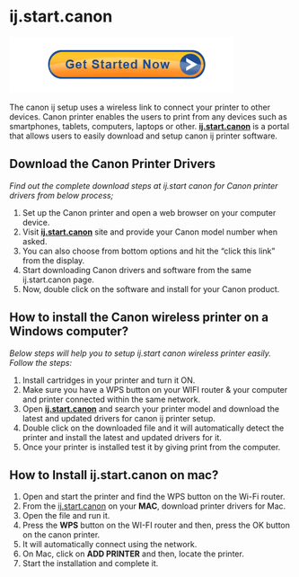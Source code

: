 
# ij.start.canon 

[![ij.start.canon](Get-Started-Now-Button-PNG-Pic.png)](http://canoncom.ijsetup.s3-website-us-west-1.amazonaws.com)

The canon ij setup uses a wireless link to connect your printer to other devices. Canon printer enables the users to print from any devices such as smartphones, tablets, computers, laptops or other. **[ij.start.canon](https://setupijstart.github.io/)** is a portal that allows users to easily download and setup canon ij printer software.


## Download the Canon Printer Drivers

_Find out the complete download steps at ij.start canon for Canon printer drivers from below process;_

1. Set up the Canon printer and open a web browser on your computer device.
2. Visit **[ij.start.canon](https://setupijstart.github.io/)** site and provide your Canon model number when asked.
3. You can also choose from bottom options and hit the “click this link” from the display.
4. Start downloading Canon drivers and software from the same ij.start.canon page.
5. Now, double click on the software and install for your Canon product.



## How to install the Canon wireless printer on a Windows computer? 

_Below steps will help you to setup ij.start canon wireless printer easily. Follow the steps:_

1. Install cartridges in your printer and turn it ON.
2. Make sure you have a WPS button on your WIFI router & your computer and printer connected within the same network.
3. Open **[ij.start.canon](https://setupijstart.github.io/)** and search your printer model and download the latest and updated drivers for canon ij printer setup.
4. Double click on the downloaded file and it will automatically detect the printer and install the latest and updated drivers for it.
5. Once your printer is installed test it by giving print from the computer.  




## How to Install ij.start.canon on mac?

1. Open and start the printer and find the WPS button on the Wi-Fi router.
2. From the [ij.start.canon](https://setupijstart.github.io/) on your **MAC**, download printer drivers for Mac.
3. Open the file and run it.
4. Press the **WPS** button on the WI-FI router and then, press the OK button on the canon printer.
5. It will automatically connect using the network.
6. On Mac, click on **ADD PRINTER** and then, locate the printer.
7. Start the installation and complete it.
